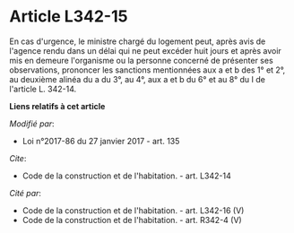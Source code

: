 # Article L342-15

En cas d'urgence, le ministre chargé du logement peut, après avis de l'agence rendu dans un délai qui ne peut excéder huit
jours et après avoir mis en demeure l'organisme ou la personne concerné de présenter ses observations, prononcer les
sanctions mentionnées aux a et b des 1° et 2°, au deuxième alinéa du a du 3°, au 4°, aux a et b du 6° et au 8° du I de
l'article L. 342-14.

**Liens relatifs à cet article**

_Modifié par_:

  - Loi n°2017-86 du 27 janvier 2017 - art. 135

_Cite_:

  - Code de la construction et de l'habitation. - art. L342-14

_Cité par_:

  - Code de la construction et de l'habitation. - art. L342-16 (V)
  - Code de la construction et de l'habitation. - art. R342-4 (V)
